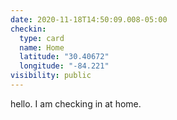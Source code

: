 ```yaml
---
date: 2020-11-18T14:50:09.008-05:00
checkin:
  type: card
  name: Home
  latitude: "30.40672"
  longitude: "-84.221"
visibility: public
---
```

hello. I am checking in at home.
